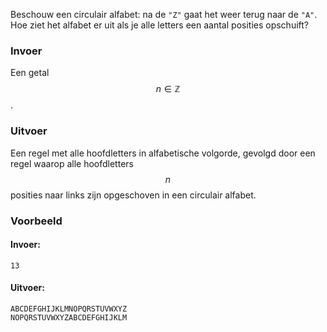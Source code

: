 Beschouw een circulair alfabet: na de `"Z"` gaat het weer terug naar de `"A"`.
Hoe ziet het alfabet er uit als je alle letters een aantal posities opschuift? 

### Invoer

Een getal $$n \in \mathbb{Z}$$.

### Uitvoer

Een regel met alle hoofdletters in alfabetische volgorde, gevolgd door een regel waarop alle hoofdletters $$n$$ posities naar links zijn opgeschoven in een circulair alfabet.

### Voorbeeld

#### Invoer:

```
13
```

#### Uitvoer:

```
ABCDEFGHIJKLMNOPQRSTUVWXYZ
NOPQRSTUVWXYZABCDEFGHIJKLM
```
